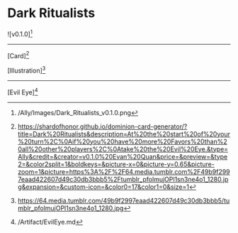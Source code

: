 
# Dark Ritualists

![v0.1.0][^v0.1.0]

---

[Card][^Card]

[Illustration][^Illustration]

---

[Evil Eye][^Evil Eye]

[^Evil Eye]: /Artifact/EvilEye.md
[^v0.1.0]: /Ally/Images/Dark_Ritualists_v0.1.0.png
[^Card]: https://shardofhonor.github.io/dominion-card-generator/?title=Dark%20Ritualists&description=At%20the%20start%20of%20your%20turn%2C%0Aif%20you%20have%20more%20Favors%20than%20all%20other%20players%2C%0Atake%20the%20Evil%20Eye.&type=Ally&credit=&creator=v0.1.0%20Evan%20Quan&price=&preview=&type2=&color2split=1&boldkeys=&picture-x=0&picture-y=0.65&picture-zoom=1&picture=https%3A%2F%2F64.media.tumblr.com%2F49b9f2997eaad422607d49c30db3bbb5%2Ftumblr_pfolmujOPl1sn3ne4o1_1280.jpg&expansion=&custom-icon=&color0=17&color1=0&size=1
[^Illustration]: https://64.media.tumblr.com/49b9f2997eaad422607d49c30db3bbb5/tumblr_pfolmujOPl1sn3ne4o1_1280.jpg
